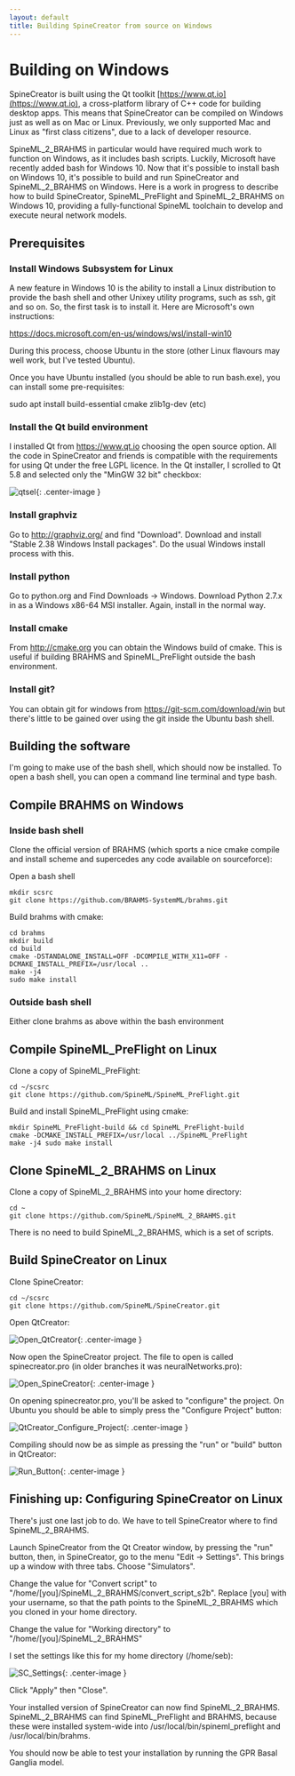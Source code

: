 ```yaml
---
layout: default
title: Building SpineCreator from source on Windows
---
```

# Building on Windows

SpineCreator is built using the Qt toolkit
[https://www.qt.io](https://www.qt.io), a cross-platform library of C++ code for
building desktop apps. This means that SpineCreator can be compiled on
Windows just as well as on Mac or Linux. Previously, we only supported Mac
and Linux as "first class citizens", due to a lack of developer
resource.

SpineML_2_BRAHMS in particular would have required much work to
function on Windows, as it includes bash scripts. Luckily, Microsoft
have recently added bash for Windows 10. Now that it's possible to
install bash on Windows 10, it's possible to build and run
SpineCreator and SpineML_2_BRAHMS on Windows. Here is a work in
progress to describe how to build SpineCreator, SpineML_PreFlight and
SpineML_2_BRAHMS on Windows 10, providing a fully-functional SpineML
toolchain to develop and execute neural network models.

## Prerequisites

### Install Windows Subsystem for Linux

A new feature in Windows 10 is the ability to install a Linux
distribution to provide the bash shell and other Unixey utility
programs, such as ssh, git and so on. So, the first task is to install
it. Here are Microsoft's own instructions:

https://docs.microsoft.com/en-us/windows/wsl/install-win10

During this process, choose Ubuntu in the store (other Linux flavours
may well work, but I've tested Ubuntu).

Once you have Ubuntu installed (you should be able to run bash.exe),
you can install some pre-requisites:

sudo apt install build-essential cmake zlib1g-dev (etc)

### Install the Qt build environment

I installed Qt from https://www.qt.io choosing the open source
option. All the code in SpineCreator and friends is compatible with the
requirements for using Qt under the free LGPL licence. In the
Qt installer, I scrolled to Qt 5.8 and selected only the "MinGW 32 bit"
checkbox:

![qtsel](/spinecreator/sourcewin/qt_selection.png){: .center-image }

### Install graphviz

Go to http://graphviz.org/ and find "Download". Download and install
"Stable 2.38 Windows Install packages". Do the usual Windows install
process with this.

### Install python

Go to python.org and Find Downloads -> Windows.
Download Python 2.7.x in as a Windows x86-64 MSI installer. Again,
install in the normal way.

### Install cmake

From http://cmake.org you can obtain the Windows build of cmake. This
is useful if building BRAHMS and SpineML_PreFlight outside the bash
environment.

### Install git?

You can obtain git for windows from https://git-scm.com/download/win
but there's little to be gained over using the git inside the Ubuntu
bash shell.

## Building the software

I'm going to make use of the bash shell, which should now be
installed. To open a bash shell, you can open a command line terminal
and type bash.

## Compile BRAHMS on Windows

### Inside bash shell

Clone the official version of BRAHMS (which sports a
nice cmake compile and install scheme and supercedes any code
available on sourceforce):

Open a bash shell

```
mkdir scsrc
git clone https://github.com/BRAHMS-SystemML/brahms.git
```

Build brahms with cmake:

```
cd brahms
mkdir build
cd build
cmake -DSTANDALONE_INSTALL=OFF -DCOMPILE_WITH_X11=OFF -DCMAKE_INSTALL_PREFIX=/usr/local ..
make -j4
sudo make install
```

### Outside bash shell

Either clone brahms as above within the bash environment

## Compile SpineML_PreFlight on Linux

Clone a copy of SpineML_PreFlight:

```
cd ~/scsrc
git clone https://github.com/SpineML/SpineML_PreFlight.git
```

Build and install SpineML_PreFlight using cmake:

```
mkdir SpineML_PreFlight-build && cd SpineML_PreFlight-build
cmake -DCMAKE_INSTALL_PREFIX=/usr/local ../SpineML_PreFlight
make -j4 sudo make install
```

## Clone SpineML_2_BRAHMS on Linux

Clone a copy of SpineML_2_BRAHMS into your home directory:

```
cd ~
git clone https://github.com/SpineML/SpineML_2_BRAHMS.git
```

There is no need to build SpineML_2_BRAHMS, which is a set of scripts.

## Build SpineCreator on Linux

Clone SpineCreator:

```
cd ~/scsrc
git clone https://github.com/SpineML/SpineCreator.git
```

Open QtCreator:

![Open_QtCreator](/public/images/Open_QtCreator.png "Open QtCreator"){: .center-image }

Now open the SpineCreator project. The file to open is called
spinecreator.pro (in older branches it was neuralNetworks.pro):

![Open_SpineCreator](/public/images/Open_spinecreator_pro.png "Open spinecreator.pro"){: .center-image }

On opening spinecreator.pro, you'll be asked to "configure" the
project. On Ubuntu you should be able to simply press the "Configure
Project" button:

![QtCreator_Configure_Project](/public/images/QtCreator_Configure_Project.png "Press Configure Project"){: .center-image }

Compiling should now be as simple as pressing the "run" or "build"
button in QtCreator:

![Run_Button](/public/images/Run_Button.png "Press the green play button"){: .center-image }

## Finishing up: Configuring SpineCreator on Linux

There's just one last job to do. We have to tell SpineCreator where to
find SpineML_2_BRAHMS.

Launch SpineCreator from the Qt Creator window, by pressing the "run"
button, then, in SpineCreator, go to the menu "Edit -> Settings". This
brings up a window with three tabs. Choose "Simulators".

Change the value for "Convert script" to
"/home/[you]/SpineML_2_BRAHMS/convert_script_s2b". Replace [you] with
your username, so that the path points to the SpineML_2_BRAHMS which
you cloned in your home directory.

Change the value for "Working directory" to
"/home/[you]/SpineML_2_BRAHMS"

I set the settings like this for my home directory (/home/seb):

![SC_Settings](/public/images/SC_Settings.png "SpineCreator Settings window"){: .center-image }

Click "Apply" then "Close".

Your installed version of SpineCreator can now find
SpineML_2_BRAHMS. SpineML_2_BRAHMS can find SpineML_PreFlight and
BRAHMS, because these were installed system-wide into
/usr/local/bin/spineml_preflight and /usr/local/bin/brahms.

You should now be able to test your installation by running the GPR
Basal Ganglia model.
